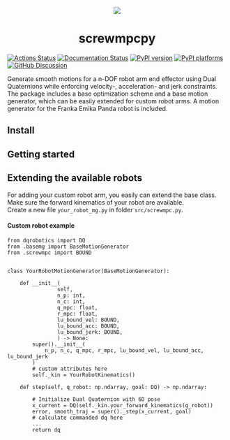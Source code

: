 <p align="center">
  <img src="logo.jpg">
</p>
<h1 align="center">screwmpcpy</h1>

[![Actions Status][actions-badge]][actions-link]
[![Documentation Status][rtd-badge]][rtd-link]
[![PyPI version][pypi-version]][pypi-link]
[![PyPI platforms][pypi-platforms]][pypi-link]
[![GitHub Discussion][github-discussions-badge]][github-discussions-link]

<!-- SPHINX-START -->

<!-- prettier-ignore-start -->
[actions-badge]:            https://github.com/greinerth/screwmpcpy/actions/workflows/python-package.yml/badge.svg
[actions-link]:             https://github.com/greinerth/screwmpcpy/actions
[github-discussions-badge]: https://img.shields.io/static/v1?label=Discussions&message=Ask&color=blue&logo=github
[github-discussions-link]:  https://github.com/greinerth/screwmpcpy/discussions
[pypi-link]:                https://pypi.org/project/screwmpcpy/
[pypi-platforms]:           https://img.shields.io/pypi/pyversions/screwmpcpy
[pypi-version]:             https://img.shields.io/pypi/v/screwmpcpy
[rtd-badge]:                https://readthedocs.org/projects/screwmpcpy/badge/?version=latest
[rtd-link]:                 https://screwmpcpy.readthedocs.io/en/latest/?badge=latest

<!-- prettier-ignore-end -->

Generate smooth motions for a n-DOF robot arm end effector using Dual
Quaternions while enforcing velocity-, acceleration- and jerk constraints. The
package includes a base optimization scheme and a base motion generator, which
can be easily extended for custom robot arms. A motion generator for the Franka
Emika Panda robot is included.

## Install

## Getting started

## Extending the available robots

For adding your custom robot arm, you easily can extend the base class. Make
sure the forward kinematics of your robot are available.\
Create a new file `your_robot_mg.py` in folder `src/screwmpc.py`.

#### Custom robot example

```
from dqrobotics import DQ
from .basemg import BaseMotionGenerator
from .screwmpc import BOUND


class YourRobotMotionGenerator(BaseMotionGenerator):

    def __init__(
                self,
                n_p: int,
                n_c: int,
                q_mpc: float,
                r_mpc: float,
                lu_bound_vel: BOUND,
                lu_bound_acc: BOUND,
                lu_bound_jerk: BOUND,
                ) -> None:
        super().__init__(
            n_p, n_c, q_mpc, r_mpc, lu_bound_vel, lu_bound_acc, lu_bound_jerk
        )
        # custom attributes here
        self._kin = YourRobotKinematics()

    def step(self, q_robot: np.ndarray, goal: DQ) -> np.ndarray:

        # Initialize Dual Quaternion with 6D pose
        x_current = DQ(self._kin.your_forward_kinematics(q_robot))
        error, smooth_traj = super()._step(x_current, goal)
        # calculate commanded dq here
        ...
        return dq
```
